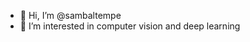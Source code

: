- 👋 Hi, I’m @sambaltempe
- 👀 I’m interested in computer vision and deep learning

<!---
sambaltempe/sambaltempe is a ✨ special ✨ repository because its `README.md` (this file) appears on your GitHub profile.
You can click the Preview link to take a look at your changes.
--->
